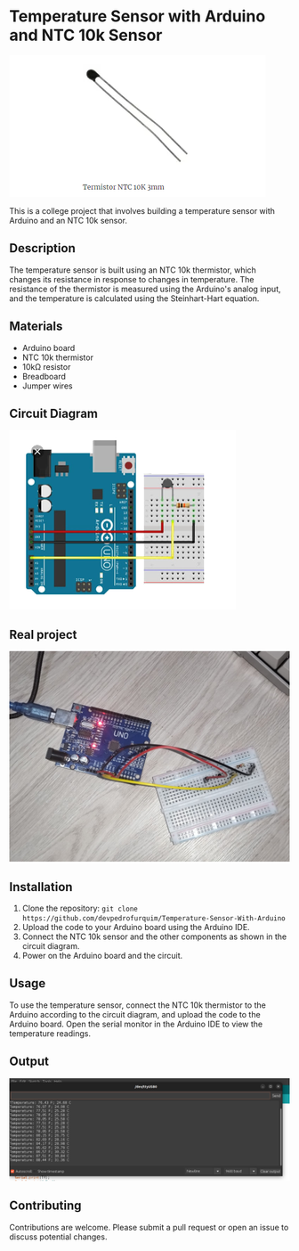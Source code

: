# Temperature Sensor with Arduino and NTC 10k Sensor

![Sensor Image](Images/Thermistor.png)

This is a college project that involves building a temperature sensor with Arduino and an NTC 10k sensor.

## Description

The temperature sensor is built using an NTC 10k thermistor, which changes its resistance in response to changes in temperature.
The resistance of the thermistor is measured using the Arduino's analog input, and the temperature is calculated using 
the Steinhart-Hart equation.

## Materials

* Arduino board
* NTC 10k thermistor
* 10kΩ resistor
* Breadboard
* Jumper wires

## Circuit Diagram

![Circuit Diagram](Images/Circuito.png)

## Real project

![Circuit Diagram](Images/RealProject.jpeg)

## Installation

1. Clone the repository: `git clone https://github.com/devpedrofurquim/Temperature-Sensor-With-Arduino`
2. Upload the code to your Arduino board using the Arduino IDE.
3. Connect the NTC 10k sensor and the other components as shown in the circuit diagram.
4. Power on the Arduino board and the circuit.

## Usage

To use the temperature sensor, connect the NTC 10k thermistor to the Arduino according to the circuit diagram, 
and upload the code to the Arduino board. Open the serial monitor in the Arduino IDE to view the temperature readings.

## Output

![Circuit Diagram](Images/output.png)

## Contributing

Contributions are welcome. Please submit a pull request or open an issue to discuss potential changes.


